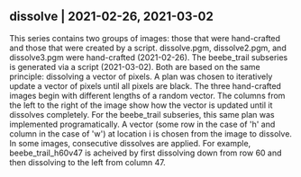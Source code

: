 ## dissolve | 2021-02-26, 2021-03-02

This series contains two groups of images: those that were hand-crafted and
those that were created by a script. dissolve.pgm, dissolve2.pgm, and
dissolve3.pgm were hand-crafted (2021-02-26). The beebe_trail subseries is
generated via a script (2021-03-02). Both are based on the same principle:
dissolving a vector of pixels. A plan was chosen to iteratively update a vector
of pixels until all pixels are black. The three hand-crafted images begin with
different lengths of a random vector. The columns from the left to the right of
the image show how the vector is updated until it dissolves completely. For the
beebe_trail subseries, this same plan was implemented programatically. A vector
(some row in the case of 'h' and column in the case of 'w') at location i is
chosen from the image to dissolve. In some images, consecutive dissolves are
applied. For example, beebe_trail_h60v47 is acheived by first dissolving down
from row 60 and then dissolving to the left from column 47.

